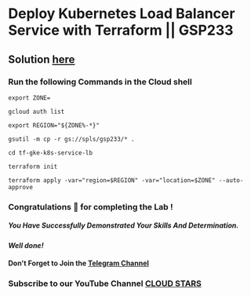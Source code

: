 # Deploy Kubernetes Load Balancer Service with Terraform || GSP233

## Solution [here](https://youtu.be/xnKyLnHcBXU)

### Run the following Commands in the Cloud shell


```
export ZONE=
```

```
gcloud auth list

export REGION="${ZONE%-*}"

gsutil -m cp -r gs://spls/gsp233/* .

cd tf-gke-k8s-service-lb

terraform init

terraform apply -var="region=$REGION" -var="location=$ZONE" --auto-approve
```



### Congratulations 🎉 for completing the Lab !

##### You Have Successfully Demonstrated Your Skills And Determination.

#### *Well done!*

#### Don't Forget to Join the [Telegram Channel](https://t.me/cloudstars24)

### Subscribe to our YouTube Channel [CLOUD STARS](https://www.youtube.com/@cloud-stars)
